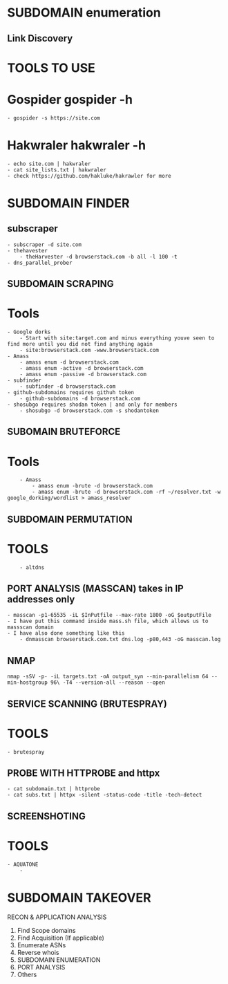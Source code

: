# SUBDOMAIN enumeration

## Link Discovery
# TOOLS TO USE
# Gospider gospider -h
    - gospider -s https://site.com
# Hakwraler hakwraler -h
    - echo site.com | hakwraler
    - cat site_lists.txt | hakwraler
    - check https://github.com/hakluke/hakrawler for more 

# SUBDOMAIN FINDER
 ## subscraper
    - subscraper -d site.com
    - thehavester
        - theHarvester -d browserstack.com -b all -l 100 -t 
    - dns_parallel_prober

## SUBDOMAIN SCRAPING
#    Tools
    - Google dorks
        - Start with site:target.com and minus everything youve seen to find more until you did not find anything again
        - site:browserstack.com -www.browserstack.com
    - Amass
        - amass enum -d browserstack.com
        - amass enum -active -d browserstack.com
        - amass enum -passive -d browserstack.com
    - subfinder
        - subfinder -d browserstack.com
    - github-subdomains requires githuh token
        - github-subdomains -d browserstack.com
    - shosubgo requires shodan token | and only for members
        - shosubgo -d browserstack.com -s shodantoken

## SUBOMAIN BRUTEFORCE
#   Tools
        - Amass
            - amass enum -brute -d browserstack.com
            - amass enum -brute -d browserstack.com -rf ~/resolver.txt -w google_dorking/wordlist > amass_resolver
## SUBDOMAIN PERMUTATION
#   TOOLS
        - altdns

## PORT ANALYSIS (MASSCAN) takes in IP addresses only
    - masscan -p1-65535 -iL $InPutfile --max-rate 1800 -oG $outputFile
    - I have put this command inside mass.sh file, which allows us to massscan domain
    - I have also done something like this
        - dnmasscan browserstack.com.txt dns.log -p80,443 -oG masscan.log 

## NMAP
    nmap -sSV -p- -iL targets.txt -oA output_syn --min-parallelism 64 --min-hostgroup 96\ -T4 --version-all --reason --open

## SERVICE SCANNING (BRUTESPRAY)
# TOOLS
    - brutespray
## PROBE WITH HTTPROBE and httpx
    - cat subdomain.txt | httprobe 
    - cat subs.txt | httpx -silent -status-code -title -tech-detect
## SCREENSHOTING 
#   TOOLS
    - AQUATONE
        - 

# SUBDOMAIN TAKEOVER

RECON & APPLICATION ANALYSIS

1. Find Scope domains
2. Find Acquisition (If applicable)
3. Enumerate ASNs
4. Reverse whois
5. SUBDOMAIN ENUMERATION
6. PORT ANALYSIS
7. Others
